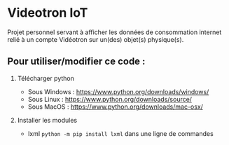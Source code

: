 # Videotron IoT

Projet personnel servant à afficher les données de consommation internet relié à un compte Vidéotron sur un(des) objet(s) physique(s).

## Pour utiliser/modifier ce code : 

1. Télécharger python
    * Sous Windows : <https://www.python.org/downloads/windows/>
    * Sous Linux : <https://www.python.org/downloads/source/>
    * Sous MacOS : <https://www.python.org/downloads/mac-osx/>
    
2. Installer les modules
    * lxml `python -m pip install lxml` dans une ligne de commandes
     

